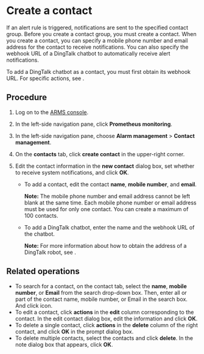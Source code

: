# Create a contact

If an alert rule is triggered, notifications are sent to the specified contact group. Before you create a contact group, you must create a contact. When you create a contact, you can specify a mobile phone number and email address for the contact to receive notifications. You can also specify the webhook URL of a DingTalk chatbot to automatically receive alert notifications.

To add a DingTalk chatbot as a contact, you must first obtain its webhook URL. For specific actions, see .

## Procedure

1.  Log on to the [ARMS console](https://arms-ap-southeast-1.console.aliyun.com/#/home).

2.  In the left-side navigation pane, click **Prometheus monitoring**.

3.  In the left-side navigation pane, choose **Alarm management** \> **Contact management**.

4.  On the **contacts** tab, click **create contact** in the upper-right corner.

5.  Edit the contact information in the **new contact** dialog box, set whether to receive system notifications, and click **OK**.

    -   To add a contact, edit the contact **name**, **mobile number**, and **email**.

        **Note:** The mobile phone number and email address cannot be left blank at the same time. Each mobile phone number or email address must be used for only one contact. You can create a maximum of 100 contacts.

    -   To add a DingTalk chatbot, enter the name and the webhook URL of the chatbot.

        **Note:** For more information about how to obtain the address of a DingTalk robot, see .


## Related operations



-   To search for a contact, on the contact tab, select the **name**, **mobile number**, or **Email** from the search drop-down box. Then, enter all or part of the contact name, mobile number, or Email in the search box. And click icon.
-   To edit a contact, click **actions** in the **edit** column corresponding to the contact. In the edit contact dialog box, edit the information and click **OK**.
-   To delete a single contact, click **actions** in the **delete** column of the right contact, and click **OK** in the prompt dialog box.
-   To delete multiple contacts, select the contacts and click **delete**. In the note dialog box that appears, click **OK**.

